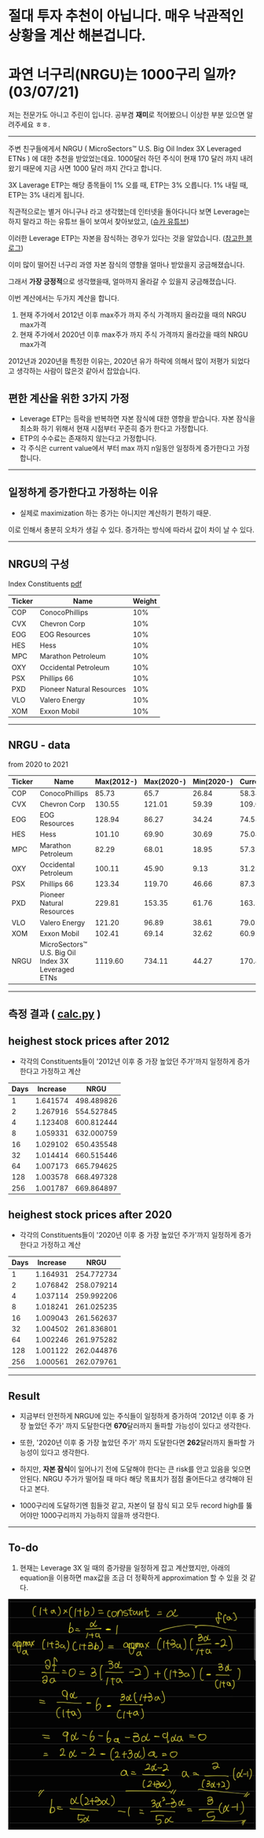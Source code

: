 # 절대 투자 추천이 아닙니다. 매우 낙관적인 상황을 계산 해본겁니다.

# 과연 너구리(NRGU)는 1000구리 일까? (03/07/21)

저는 전문가도 아니고 주린이 입니다. 공부겸 **재미**로 적어봤으니 이상한 부분 있으면 알려주세요 ㅎㅎ.

---

주변 친구들에게서 NRGU ( MicroSectors™ U.S. Big Oil Index 3X Leveraged ETNs ) 에 대한 추천을 받았었는데요.
1000달러 하던 주식이 현재 170 달러 까지 내려 왔기 때문에 지금 사면 1000 달러 까지 간다고 합니다.

3X Laverage ETP는 해당 종목들이 1% 오를 때, ETP는 3% 오릅니다. 1% 내릴 때, ETP는 3% 내리게 됩니다.

직관적으로는 별거 아니구나 라고 생각했는데 인터넷을 돌아다니다 보면 Leverage는 하지 말라고 하는 유튜브 들이 보여서 찾아보았고, ([슈카 유튜브](https://www.youtube.com/watch?v=VyJzRrBCaV0))

이러한 Leverage ETP는 자본을 잠식하는 경우가 있다는 것을 알았습니다. ([참고한 블로그](https://investank.org/2020/05/leverage-decay/))

이미 많이 떨어진 너구리 과영 자본 잠식의 영향을 얼마나 받았을지 궁금해졌습니다.

그래서 **가장 긍정적**으로 생각했을때, 얼마까지 올라갈 수 있을지 궁금해졌습니다.

이번 계산에서는 두가지 계산을 합니다.
1. 현재 주가에서 2012년 이후 max주가 까지 주식 가격까지 올라갔을 때의 NRGU max가격
2. 현재 주가에서 2020년 이후 max주가 까지 주식 가격까지 올라갔을 때의 NRGU max가격

2012년과 2020년을 특정한 이유는, 2020년 유가 하락에 의해서 많이 저평가 되었다고 생각하는 사람이 많은것 같아서 잡았습니다.

## 편한 계산을 위한 3가지 가정
- Leverage ETP는 등락을 반복하면 자본 잠식에 대한 영향을 받습니다. 자본 잠식을 최소화 하기 위해서 현재 시점부터 꾸준히 증가 한다고 가정합니다.
- ETP의 수수료는 존재하지 않는다고 가정합니다.
- 각 주식은 current value에서 부터 max 까지 n일동안 일정하게 증가한다고 가정합니다.


-----
## **일정**하게 증가한다고 가정하는 이유

- 실제로 maximization 하는 증가는 아니지만 계산하기 편하기 때문.

이로 인해서 충분히 오차가 생길 수 있다. 증가하는 방식에 따라서 값이 차이 날 수 있다.

------
## NRGU의 구성

Index Constituents [pdf](https://44b2e8ed-df1d-4d39-aeb7-c73ef59c9b98.filesusr.com/ugd/c95fca_5d0758d2bfd34d108dd6422f10481c2e.pdf)

|Ticker|Name|Weight|
|---|---|---|
|COP| ConocoPhillips |10%|
|CVX| Chevron Corp |10%|
|EOG| EOG Resources |10%|
|HES| Hess |10%|
|MPC| Marathon Petroleum |10%|
|OXY| Occidental Petroleum |10%|
|PSX| Phillips 66 |10%|
|PXD| Pioneer Natural Resources |10%|
|VLO| Valero Energy |10%|
|XOM| Exxon Mobil |10%|

------
## NRGU - data

from 2020 to 2021

|Ticker|Name|Max(2012-)|Max(2020-)|Min(2020-)|Current(3/7/21)|
|---|---|---|---|---|---|
|COP| ConocoPhillips            |85.73  |65.7   |26.84  |58.34  |
|CVX| Chevron Corp              |130.55 |121.01 |59.39  |109.0  |
|EOG| EOG Resources             |128.94 |86.27  |34.24  |74.58  |
|HES| Hess                      |101.10 |69.90  |30.69  |75.04  |
|MPC| Marathon Petroleum        |82.29  |68.01  |18.95  |57.32  |
|OXY| Occidental Petroleum      |100.11 |45.90  |9.13   |31.23  |
|PSX| Phillips 66               |123.34 |119.70 |46.66  |87.35  |
|PXD| Pioneer Natural Resources |229.81 |153.35 |61.76  |163.59 |
|VLO| Valero Energy             |121.20 |96.89  |38.61  |79.03  |
|XOM| Exxon Mobil               |102.41 |69.14  |32.62  |60.93  |
|NRGU| MicroSectors™ U.S. Big Oil Index 3X Leveraged ETNs | 1119.60| 734.11 |44.27| 170.44|

------
## 측정 결과 ( [calc.py](calc.py) )

## heighest stock prices after 2012

- 각각의 Constituents들이 '2012년 이후 중 가장 높았던 주가'까지 일정하게 증가한다고 가정하고 계산

|Days|Increase|NRGU|
|---|---|---|
|1|1.641574|498.489826|
|2|1.267916|554.527845|
|4|1.123408|600.812444|
|8|1.059331|632.000759|
|16|1.029102|650.435548|
|32|1.014414|660.515446|
|64|1.007173|665.794625|
|128|1.003578|668.497328|
|256|1.001787|669.864897|

## heighest stock prices after 2020

- 각각의 Constituents들이 '2020년 이후 중 가장 높았던 주가'까지 일정하게 증가한다고 가정하고 계산
 
|Days|Increase|NRGU|
|---|---|---|
|1|1.164931|254.772734|
|2|1.076842|258.079214|
|4|1.037114|259.992206|
|8|1.018241|261.025235|
|16|1.009043|261.562637|
|32|1.004502|261.836801|
|64|1.002246|261.975282|
|128|1.001122|262.044876|
|256|1.000561|262.079761|

---
## Result

- 지금부터 안전하게 NRGU에 있는 주식들이 일정하게 증가하여 '2012년 이후 중 가장 높았던 주가' 까지 도달한다면 **670**달러까지 돌파할 가능성이 있다고 생각한다.
- 또한, '2020년 이후 중 가장 높았던 주가' 까지 도달한다면 **262**달러까지 돌파할 가능성이 있다고 생각한다.

- 하지만, **자본 잠식**이 일어나기 전에 도달해야 한다는 큰 risk를 안고 있음을 잊으면 안된다. 
NRGU 주가가 떨어질 때 마다 해당 목표치가 점점 줄어든다고 생각해야 된다고 본다.

- 1000구리에 도달하기엔 힘들것 같고, 자본이 덜 잠식 되고 모두 record high를 뚫어야만 1000구리까지 가능하지 않을까 생각한다.

---
## To-do

1. 현재는 Leverage 3X 일 때의 증가량을 일정하게 잡고 계산했지만, 아래의 equation을 이용하면 max값을 조금 더 정확하게 approximation 할 수 있을 것 같다.

![equation](equation.jpg)